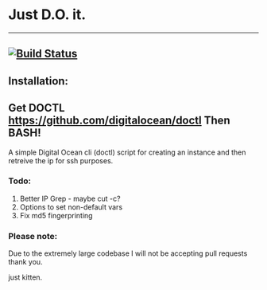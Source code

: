 # Just D.O. it.
---
[![Build Status](https://travis-ci.org/archae0pteryx/doit.svg?branch=master)](https://travis-ci.org/archae0pteryx/doit)
---

## Installation:
Get DOCTL https://github.com/digitalocean/doctl
Then BASH!
----
A simple Digital Ocean cli (doctl) script for creating an instance and then retreive the ip for ssh purposes.

### Todo:
1. Better IP Grep - maybe cut -c?
2. Options to set non-default vars
3. Fix md5 fingerprinting

### Please note:
Due to the extremely large codebase I will not be accepting pull requests thank you.











just kitten.
